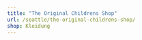 ```yaml
---
title: "The Original Childrens Shop"
url: /seattle/the-original-childrens-shop/
shop: Kleidung
---
```

